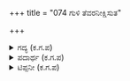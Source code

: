 +++
title = "074 ಗುಳಿ ತೆವರನೀಕ್ಷಿಸುತ"

+++

<details><summary>ಗದ್ಯ (ಕ.ಗ.ಪ) </summary>

74. ಹಳ್ಳ ತಿಟ್ಟುಗಳನ್ನು ನೋಡುತ್ತಾ, ದಾರಿಯಲ್ಲಿ ಪೊದೆಗಳು ಮರಗಳಿಗೆ ತಾಗುವುದನ್ನು ತಪ್ಪಿಸಿ, ನೆರಳನ್ನು ನೋಡುತ್ತಾ ರಥದ ವೇಗಗತಿ ಸಾಮಾನ್ಯಗತಿಗಳಿಗೆ ಅನುಗುಣವಾಗಿ ರಾಜರ ರಥಗಳಲ್ಲಿ ಹಿಂಜರಿಯದೆ ಬಿಸಲಬೇಗೆಯನ್ನು ಸಹಿಸಿಕೊಂಡು ಛತ್ರಿಯನ್ನು ಹಿಡಿಯುವವನೇ ಛತ್ರಧಾರಕ.
</details>

<details><summary>ಪದಾರ್ಥ (ಕ.ಗ.ಪ) </summary>

ಗುಳಿ ತೆವರು-ಹಳ್ಳತಿಟ್ಟು, ಬಟ್ಟೆ-ದಾರಿ, ಬಳಿವಿಡಿ-ಅನುಸರಿಸು, ಯಾನ-ವಾಹನ, ಢಗೆ-ಧಗೆ-ಸೆಕೆ, ಗುಳಿ ತೆವರನೀಕ್ಷಿಸುತ-ಹಕ್ಕಿ ತಿಟ್ಟುಗಳನ್ನು ಗಮನಿಸುತ್ತ, ಬಟ್ಟೆಯ-ದಾರಿಯ, ಮೆಳೆ ಮರಂಗಳ-ಪೊದೆಗಳ ಮತ್ತು ಮರಗಳ, ಹೊಯ್ಲ-ಹೊಯ್ಯುವಿಕೆಯನ್ನು, ತಡೆಯುವಿಕೆಯನ್ನು, ತಪ್ಪಿಸಿ-ನಿವಾರಣೆ, ನೆಳಲನರಸುತ-ನೆರಳನ್ನೇ ಹುಡುಕುತ್ತ, ವೇಗಗತಿ ಸಾಮಾನ್ಯಗತಿಗಳಲಿ-ಯಥೋಚಿತವಾಗಿ ಬೇಗಬೇಗನೆ ಅಥವಾ ನಿಧಾನವಾಗಿ, ಭೂಭುಜರ-ರಾಜರ, ಬಳಿವಿಡಿದು-ಸಮೀಪವನ್ನೇ ಹಿಡಿದು, ಯಾನಂಗಳೊಳಗೆ-ಅವರ ವಾಹನಗಳಲ್ಲಿ, ಅಳುಕದೆ-ಹಿಂಜರಿಯದೆ, ಢಗೆಯ ಸೈರಿಸಿ-ಸೆಕೆಯನ್ನು ಸಹಿಸಿಕೊಂಡು, ಬಳಸುವವನೇ-ಛತ್ರಿಯನು ಹಿಡಿಯುವವನೇ
</details>

<details><summary>ಟಿಪ್ಪನೀ (ಕ.ಗ.ಪ) </summary>

ವಿದುರ ನೀತಿಯಲ್ಲೂ ಈ ಪದ್ಯ ಬಂದಿದೆ   
ಉದ್ಯೋಗ ಪರ್ವ, ಸಂಧಿ 3, ಪದ್ಯ 99
</details>
